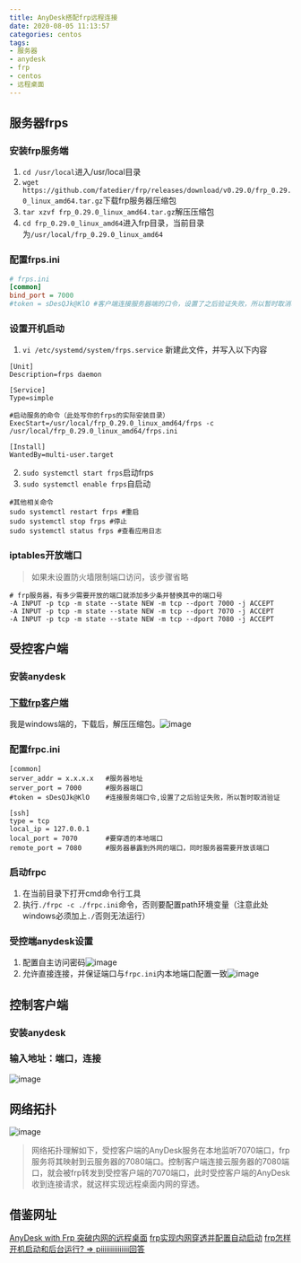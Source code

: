 ```yaml
---
title: AnyDesk搭配frp远程连接
date: 2020-08-05 11:13:57
categories: centos
tags: 
- 服务器
- anydesk
- frp
- centos
- 远程桌面
---
```

## 服务器frps
### 安装frp服务端
1. `cd /usr/local`进入/usr/local目录
2. `wget https://github.com/fatedier/frp/releases/download/v0.29.0/frp_0.29.0_linux_amd64.tar.gz`下载frp服务器压缩包
3. `tar xzvf frp_0.29.0_linux_amd64.tar.gz`解压压缩包
4. `cd frp_0.29.0_linux_amd64`进入frp目录，当前目录为`/usr/local/frp_0.29.0_linux_amd64`

### 配置frps.ini
```ini
# frps.ini
[common]
bind_port = 7000
#token = sDesQJk@KlO #客户端连接服务器端的口令，设置了之后验证失败，所以暂时取消验证
```

### 设置开机启动
1. `vi /etc/systemd/system/frps.service` 新建此文件，并写入以下内容 
```shell 
[Unit]                                                                                        
Description=frps daemon                                                                         
                                                                                                
[Service]                                                                                         
Type=simple                                                                                       
                                                                                                
#启动服务的命令（此处写你的frps的实际安装目录）                                                                       
ExecStart=/usr/local/frp_0.29.0_linux_amd64/frps -c /usr/local/frp_0.29.0_linux_amd64/frps.ini   
                                                                                                
[Install]                                                                                        
WantedBy=multi-user.target                                                                       
```
2. `sudo systemctl start frps`启动frps
3. `sudo systemctl enable frps`自启动
```shell
#其他相关命令
sudo systemctl restart frps #重启
sudo systemctl stop frps #停止
sudo systemctl status frps #查看应用日志
```

### iptables开放端口
> 如果未设置防火墙限制端口访问，该步骤省略
```shell
# frp服务器，有多少需要开放的端口就添加多少条并替换其中的端口号
-A INPUT -p tcp -m state --state NEW -m tcp --dport 7000 -j ACCEPT
-A INPUT -p tcp -m state --state NEW -m tcp --dport 7070 -j ACCEPT
-A INPUT -p tcp -m state --state NEW -m tcp --dport 7080 -j ACCEPT
```

## 受控客户端
### 安装anydesk

### [下载frp客户端](https://github.com/fatedier/frp/releases)
我是windows端的，下载后，解压压缩包。![image](/images/centos/frp_windows.png)

### 配置frpc.ini
```shell
[common]
server_addr = x.x.x.x   #服务器地址
server_port = 7000      #服务器端口
#token = sDesQJk@KlO    #连接服务端口令,设置了之后验证失败，所以暂时取消验证

[ssh]
type = tcp
local_ip = 127.0.0.1
local_port = 7070       #要穿透的本地端口
remote_port = 7080      #服务器暴露到外网的端口，同时服务器需要开放该端口
```

### 启动frpc
1. 在当前目录下打开cmd命令行工具
2. 执行`./frpc -c ./frpc.ini`命令，否则要配置path环境变量（注意此处windows必须加上`./`否则无法运行）

### 受控端anydesk设置
1. 配置自主访问密码![image](/images/centos/anydesk_user.png)
2. 允许直接连接，并保证端口与`frpc.ini`内本地端口配置一致![image](/images/centos/anydesk_port.png)

## 控制客户端
### 安装anydesk

### 输入地址：端口，连接
![image](/images/centos/ip_port.png)

## 网络拓扑
![image](/images/centos/network.png)
> 网络拓扑理解如下，受控客户端的AnyDesk服务在本地监听7070端口，frp服务将其映射到云服务器的7080端口。控制客户端连接云服务器的7080端口，就会被frp转发到受控客户端的7070端口，此时受控客户端的AnyDesk收到连接请求，就这样实现远程桌面内网的穿透。

## 借鉴网址
[AnyDesk with Frp 突破内网的远程桌面](https://www.cnblogs.com/flylinmu/p/11703567.html)
[frp实现内网穿透并配置自动启动](https://blog.csdn.net/sinat_29963957/article/details/83591264)
[frp怎样开机启动和后台运行? => piiiiiiiiiiiiiii回答](https://github.com/fatedier/frp/issues/176)